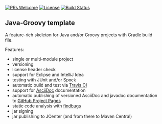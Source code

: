 [![PRs Welcome](https://img.shields.io/badge/PRs-welcome-brightgreen.svg?style=flat-square)](http://makeapullrequest.com)
[![License](https://img.shields.io/badge/License-Apache%202.0-blue.svg)](https://github.com/boothub-org/boothub-template-java-groovy/blob/master/LICENSE)
[![Build Status](https://img.shields.io/travis/boothub-org/boothub-template-java-groovy/master.svg?label=Build)](https://travis-ci.org/boothub-org/boothub-template-java-groovy)
## Java-Groovy template ##

A feature-rich skeleton for Java and/or Groovy projects with Gradle build file.

Features:
 - single or multi-module project
 - versioning
 - license header check
 - support for Eclipse and IntelliJ Idea
 - testing with JUnit and/or Spock
 - automatic build and test via [Travis CI](https://travis-ci.com/)
 - support for [AsciiDoc](http://asciidoc.org/) documentation
 - automatic publishing of versioned AsciiDoc and javadoc documentation to [GitHub Project Pages](https://help.github.com/articles/user-organization-and-project-pages/#project-pages)
 - static code analysis with [findbugs](http://findbugs.sourceforge.net/)
 - jar signing
 - jar publishing to JCenter (and from there to Maven Central)
